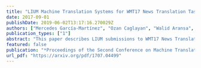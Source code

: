 ```yaml
---
title: "LIUM Machine Translation Systems for WMT17 News Translation Task"
date: 2017-09-01
publishDate: 2019-06-02T13:17:16.270029Z
authors: ["Mercedes García-Martínez", "Ozan Caglayan", "Walid Aransa", "Adrien Bardet", "Fethi Bougares", "Loïc Barrault"]
publication_types: ["1"]
abstract: "This paper describes LIUM submissions to WMT17 News Translation Task for English-German, English-Turkish, English-Czech and English-Latvian language pairs. We train BPE-based attentive Neural Machine Translation systems with and without factored outputs using the open source nmtpy framework. Competitive scores were obtained by ensembling various systems and exploiting the availability of target monolingual corpora for back-translation. The impact of back-translation quantity and quality is also analyzed for English-Turkish where our post-deadline submission surpassed the best entry by +1.6 BLEU."
featured: false
publication: "*Proceedings of the Second Conference on Machine Translation, Volume 2: Shared Task Papers*"
url_pdf: "https://arxiv.org/pdf/1707.04499"
---
```


